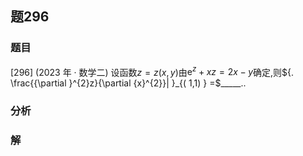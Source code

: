 ## 题296
### 题目
[296] (2023 年 · 数学二) 设函数$z = z( {x, y})$由${\mathrm{e}}^{z} + {xz} = {2x} - y$确定,则${. \frac{{\partial }^{2}z}{\partial {x}^{2}}| }_{( 1,1) } =$_____.. 
### 分析

### 解